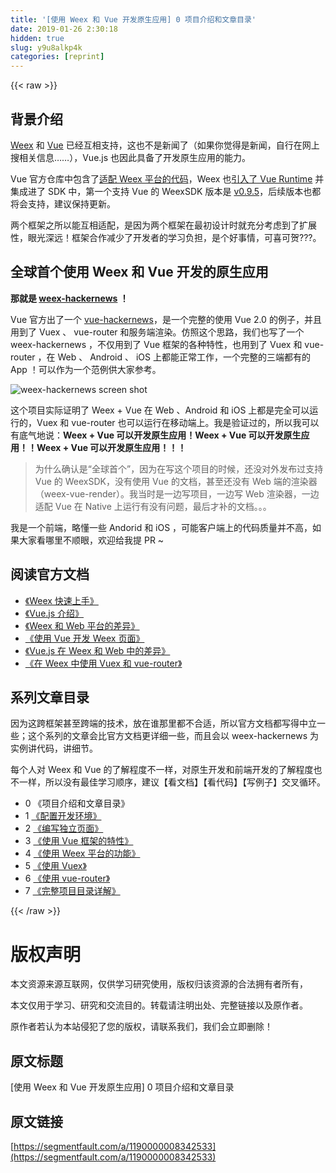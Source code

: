 ```yaml
---
title: '[使用 Weex 和 Vue 开发原生应用] 0 项目介绍和文章目录' 
date: 2019-01-26 2:30:18
hidden: true
slug: y9u8alkp4k
categories: [reprint]
---
```


{{< raw >}}

                    
<h2 id="articleHeader0">背景介绍</h2>
<p><a href="https://weex-project.io/cn/" rel="nofollow noreferrer" target="_blank">Weex</a> 和 <a href="https://cn.vuejs.org/" rel="nofollow noreferrer" target="_blank">Vue</a> 已经互相支持，这也不是新闻了（如果你觉得是新闻，自行在网上搜相关信息……），Vue.js 也因此具备了开发原生应用的能力。</p>
<p>Vue 官方仓库中包含了<a href="https://github.com/vuejs/vue/tree/dev/src/platforms/weex" rel="nofollow noreferrer" target="_blank">适配 Weex 平台的代码</a>，Weex 也<a href="https://github.com/alibaba/weex/blob/v0.9.5/package.json#L83" rel="nofollow noreferrer" target="_blank">引入了 Vue Runtime</a> 并集成进了 SDK 中，第一个支持 Vue 的 WeexSDK 版本是 <a href="https://github.com/alibaba/weex/releases/tag/v0.9.5" rel="nofollow noreferrer" target="_blank">v0.9.5</a>，后续版本也都将会支持，建议保持更新。</p>
<p>两个框架之所以能互相适配，是因为两个框架在最初设计时就充分考虑到了扩展性，眼光深远！框架合作减少了开发者的学习负担，是个好事情，可喜可贺???。</p>
<h2 id="articleHeader1">全球首个使用 Weex 和 Vue 开发的原生应用</h2>
<p><strong>那就是 <a href="https://github.com/weexteam/weex-hackernews" rel="nofollow noreferrer" target="_blank">weex-hackernews</a> ！</strong></p>
<p>Vue 官方出了一个 <a href="https://github.com/vuejs/vue-hackernews-2.0" rel="nofollow noreferrer" target="_blank">vue-hackernews</a>，是一个完整的使用 Vue 2.0 的例子，并且用到了 Vuex 、 vue-router 和服务端渲染。仿照这个思路，我们也写了一个 weex-hackernews ，不仅用到了 Vue 框架的各种特性，也用到了 Vuex 和 vue-router ，在 Web 、 Android 、 iOS 上都能正常工作，一个完整的三端都有的 App ！可以作为一个范例供大家参考。</p>
<p><span class="img-wrap"><img data-src="/img/bVJaqq?w=2712&amp;h=1628" src="https://static.alili.tech/img/bVJaqq?w=2712&amp;h=1628" alt="weex-hackernews screen shot" title="weex-hackernews screen shot" style="cursor: pointer; display: inline;"></span></p>
<p>这个项目实际证明了 Weex + Vue 在 Web 、Android 和 iOS 上都是完全可以运行的，Vuex 和 vue-router 也可以运行在移动端上。我是验证过的，所以我可以有底气地说：<strong>Weex + Vue 可以开发原生应用！Weex + Vue 可以开发原生应用！！Weex + Vue 可以开发原生应用！！！</strong></p>
<blockquote><p>为什么确认是“全球首个”，因为在写这个项目的时候，还没对外发布过支持 Vue 的 WeexSDK，没有使用 Vue 的文档，甚至还没有 Web 端的渲染器（weex-vue-render）。我当时是一边写项目，一边写 Web 渲染器，一边适配 Vue 在 Native 上运行有没有问题，最后才补的文档。。。</p></blockquote>
<p>我是一个前端，略懂一些 Andorid 和 iOS ，可能客户端上的代码质量并不高，如果大家看哪里不顺眼，欢迎给我提 PR ~</p>
<h2 id="articleHeader2">阅读官方文档</h2>
<ul>
<li><a href="https://weex-project.io/cn/guide/index.html" rel="nofollow noreferrer" target="_blank">《Weex 快速上手》</a></li>
<li><a href="https://cn.vuejs.org/v2/guide/" rel="nofollow noreferrer" target="_blank">《Vue.js 介绍》</a></li>
<li><a href="https://weex-project.io/cn/references/platform-difference.html" rel="nofollow noreferrer" target="_blank">《Weex 和 Web 平台的差异》</a></li>
<li><a href="https://weex-project.io/cn/guide/intro/using-vue.html" rel="nofollow noreferrer" target="_blank">《使用 Vue 开发 Weex 页面》</a></li>
<li><a href="https://weex-project.io/cn/references/vue/difference-with-web.html" rel="nofollow noreferrer" target="_blank">《Vue.js 在 Weex 和 Web 中的差异》</a></li>
<li><a href="https://weex-project.io/cn/references/vue/difference-of-vuex.html" rel="nofollow noreferrer" target="_blank">《在 Weex 中使用 Vuex 和 vue-router》</a></li>
</ul>
<h2 id="articleHeader3">系列文章目录</h2>
<p>因为这跨框架甚至跨端的技术，放在谁那里都不合适，所以官方文档都写得中立一些；这个系列的文章会比官方文档更详细一些，而且会以 weex-hackernews 为实例讲代码，讲细节。</p>
<p>每个人对 Weex 和 Vue 的了解程度不一样，对原生开发和前端开发的了解程度也不一样，所以没有最佳学习顺序，建议【看文档】【看代码】【写例子】交叉循环。</p>
<ul>
<li>0 《项目介绍和文章目录》</li>
<li>1 <a href="https://segmentfault.com/a/1190000008344148">《配置开发环境》</a>
</li>
<li>2 <a href="https://segmentfault.com/a/1190000008366358" target="_blank">《编写独立页面》</a>
</li>
<li>3 <a href="https://segmentfault.com/a/1190000008432907">《使用 Vue 框架的特性》</a>
</li>
<li>4 <a href="https://segmentfault.com/a/1190000008464683" target="_blank">《使用 Weex 平台的功能》</a>
</li>
<li>5 <a href="https://segmentfault.com/a/1190000008520677">《使用 Vuex》</a>
</li>
<li>6 <a href="https://segmentfault.com/a/1190000009101411" target="_blank">《使用 vue-router》</a>
</li>
<li>7 <a href="https://segmentfault.com/a/1190000009101907">《完整项目目录详解》</a>
</li>
</ul>

                
{{< /raw >}}

# 版权声明
本文资源来源互联网，仅供学习研究使用，版权归该资源的合法拥有者所有，

本文仅用于学习、研究和交流目的。转载请注明出处、完整链接以及原作者。

原作者若认为本站侵犯了您的版权，请联系我们，我们会立即删除！

## 原文标题
[使用 Weex 和 Vue 开发原生应用] 0 项目介绍和文章目录

## 原文链接
[https://segmentfault.com/a/1190000008342533](https://segmentfault.com/a/1190000008342533)

